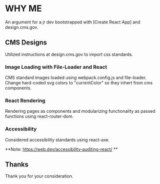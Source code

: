 # WHY ME

An argument for a jr dev bootstrapped with [Create React App] and design.cms.gov.

## CMS Designs

Utilized instructions at design.cms.gov to import css standards.

### Image Loading with File-Loader and React

CMS standard images loaded using webpack.config.js and file-loader.
Change hard-coded svg colors to "currentColor" so they inhert from cms components.

### React Rendering

Rendering pages as components and modularizing functionality as passed functions using react-router-dom.

### Accessibility

Considered accessibility standards using react-axe.

**Note: https://web.dev/accessibility-auditing-react/ **

## Thanks

Thank you for your consideration.
